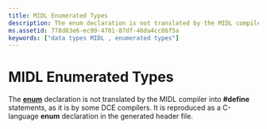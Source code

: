 ```yaml
---
title: MIDL Enumerated Types
description: The enum declaration is not translated by the MIDL compiler into \ define statements, as it is by some DCE compilers. It is reproduced as a C-language enum declaration in the generated header file.
ms.assetid: 778d83e6-ec99-4781-87df-46da4cc86f5a
keywords: ["data types MIDL , enumerated types"]
---
```


# MIDL Enumerated Types

The [**enum**](enum.md) declaration is not translated by the MIDL compiler into **\#define** statements, as it is by some DCE compilers. It is reproduced as a C-language **enum** declaration in the generated header file.

 

 




